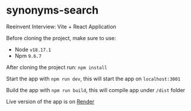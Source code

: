 # synonyms-search

Reeinvent Interview: Vite + React Application

Before cloning the project, make sure to use:

- Node `v18.17.1`
- Npm `9.6.7`

After cloning the project run: `npm install`

Start the app with `npm run dev`, this will start the app on `localhost:3001`

Build the app with `npm run build`, this will compile app under `/dist` folder

Live version of the app is on [Render](https://synonyms-search.onrender.com)
